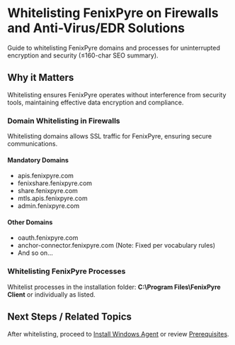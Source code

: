 # Whitelisting FenixPyre on Firewalls and Anti-Virus/EDR Solutions

Guide to whitelisting FenixPyre domains and processes for uninterrupted encryption and security (≤160-char SEO summary).


## Why it Matters
Whitelisting ensures FenixPyre operates without interference from security tools, maintaining effective data encryption and compliance.

### Domain Whitelisting in Firewalls

Whitelisting domains allows SSL traffic for FenixPyre, ensuring secure communications.

#### Mandatory Domains

* apis.fenixpyre.com
* fenixshare.fenixpyre.com
* share.fenixpyre.com
* mtls.apis.fenixpyre.com
* admin.fenixpyre.com

#### Other Domains

* oauth.fenixpyre.com
* anchor-connector.fenixpyre.com  (Note: Fixed per vocabulary rules)
* And so on...

### Whitelisting FenixPyre Processes

Whitelist processes in the installation folder: **C:\Program Files\FenixPyre Client** or individually as listed.

## Next Steps / Related Topics
After whitelisting, proceed to [Install Windows Agent](/03-setup-&-installation/install-windows-agent) or review [Prerequisites](/03-setup-&-installation/prerequisites).